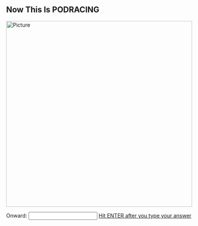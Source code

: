 ## Now This Is PODRACING 

<img class="profile" src="https://merrickmath.github.io/MerrickMath.github.io-CelebrateMath/banana.JPG" alt="Picture" width="500" />

Onward: <input id='password' type='text'  />
<a href="https://MerrickMath.github.io/grade1.html" onclick="javascript:return validatePass()"> Hit ENTER after you type your answer </a>
<script>
function validatePass(){
    if(document.getElementById('password').value == '38'){
        return true;
    }else{
        alert('wrong password!!');
        return false;
    }
}
</script>


